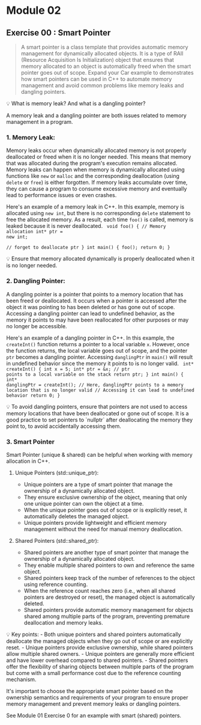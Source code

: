 # Module 02
## Exercise 00 : Smart Pointer

> A smart pointer is a class template that provides automatic memory management for dynamically allocated objects. It is a type of RAII (Resource Acquisition Is Initialization) object that ensures that memory allocated to an object is automatically freed when the smart pointer goes out of scope.
> Expand your Car example to demonstrates how smart pointers can be used in C++ to automate memory management and avoid common problems like memory leaks and dangling pointers.

<aside>
💡 What is memory leak? And what is a dangling pointer?
</aside>

A memory leak and a dangling pointer are both issues related to memory management in a program. 

### 1. Memory Leak:
Memory leaks occur when dynamically allocated memory is not properly deallocated or freed when it is no longer needed. 
This means that memory that was allocated during the program's execution remains allocated.
Memory leaks can happen when memory is dynamically allocated using functions like `new` or `malloc` and the corresponding deallocation (using `delete` or `free`) is either forgotten. 
If memory leaks accumulate over time, they can cause a program to consume excessive memory and eventually lead to performance issues or even crashes.

Here's an example of a memory leak in C++. 
In this example, memory is allocated using `new int`, but there is no corresponding `delete` statement to free the allocated memory. 
As a result, each time `foo()` is called, memory is leaked because it is never deallocated.
    <code>
    void foo() {
        // Memory allocation
        int* ptr = new int;  
        // forget to deallocate ptr
    }
    int main() {
        foo();
        return 0;
    }
    </code>
<aside> 💡 Ensure that memory allocated dynamically is properly deallocated when it is no longer needed. </aside>

### 2. Dangling Pointer:
A dangling pointer is a pointer that points to a memory location that has been freed or deallocated. 
It occurs when a pointer is accessed after the object it was pointing to has been deleted or has gone out of scope.
Accessing a dangling pointer can lead to undefined behavior, as the memory it points to may have been reallocated for other purposes or may no longer be accessible.

Here's an example of a dangling pointer in C++. 
In this example, the `createInt()` function returns a pointer to a local variable `x`. 
However, once the function returns, the local variable goes out of scope, and the pointer `ptr` becomes a dangling pointer. 
Accessing `danglingPtr` in `main()` will result in undefined behavior since the memory it points to is no longer valid.
    <code>
        int* createInt() {
            int x = 5;
            int* ptr = &x;  // ptr points to a local variable on the stack
            return ptr;
        }
        int main() {
            int* danglingPtr = createInt();
            // Here, danglingPtr points to a memory location that is no longer valid
            // Accessing it can lead to undefined behavior
            return 0;
        }
    </code>

<aside> 💡 To avoid dangling pointers, ensure that pointers are not used to access memory locations that have been deallocated or gone out of scope. It is a good practice to set pointers to `nullptr` after deallocating the memory they point to, to avoid accidentally accessing them. </aside>

### 3. Smart Pointer

Smart Pointer (unique & shared) can be helpful when working with memory allocation in C++.

1. Unique Pointers (std::unique_ptr):
   - Unique pointers are a type of smart pointer that manage the ownership of a dynamically allocated object.
   - They ensure exclusive ownership of the object, meaning that only one unique pointer can own the object at a time.
   - When the unique pointer goes out of scope or is explicitly reset, it automatically deletes the managed object.
   - Unique pointers provide lightweight and efficient memory management without the need for manual memory deallocation.

2. Shared Pointers (std::shared_ptr):
   - Shared pointers are another type of smart pointer that manage the ownership of a dynamically allocated object.
   - They enable multiple shared pointers to own and reference the same object.
   - Shared pointers keep track of the number of references to the object using reference counting.
   - When the reference count reaches zero (i.e., when all shared pointers are destroyed or reset), the managed object is automatically deleted.
   - Shared pointers provide automatic memory management for objects shared among multiple parts of the program, preventing premature deallocation and memory leaks.

<aside> 💡 
Key points:
- Both unique pointers and shared pointers automatically deallocate the managed objects when they go out of scope or are explicitly reset.
- Unique pointers provide exclusive ownership, while shared pointers allow multiple shared owners.
- Unique pointers are generally more efficient and have lower overhead compared to shared pointers.
- Shared pointers offer the flexibility of sharing objects between multiple parts of the program but come with a small performance cost due to the reference counting mechanism.</aside> 

It's important to choose the appropriate smart pointer based on the ownership semantics and requirements of your program to ensure proper memory management and prevent memory leaks or dangling pointers.

See Module 01 Exercise 0 for an example with smart (shared) pointers.